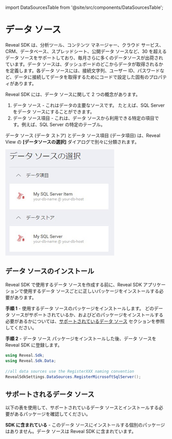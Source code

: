 import DataSourcesTable from '@site/src/components/DataSourcesTable';

# データ ソース

Reveal SDK は、分析ツール、コンテンツ マネージャー、クラウド サービス、CRM、データベース、スプレッドシート、公開データ ソースなど、30 を超えるデータ ソースをサポートしており、毎月さらに多くのデータソースが出荷されています。データ ソースは、ダッシュボードのどこからデータが取得されるかを定義します。各データ ソースには、接続文字列、ユーザー ID、パスワードなど、データに接続してデータを取得するためにコードで設定した固有のプロパティがあります。

Reveal SDK には、データ ソースに関して 2 つの概念があります。
1. データ ソース - これはデータの主要なソースです。 たとえば、SQL Server をデータ ソースにすることができます。
2. データ ソース項目 - これは、データ ソースから利用できる特定の項目です。例えば、SQL Server の特定のテーブル。

データ ソース (データ ストア) とデータ ソース項目 (データ項目) は、Reveal View の **[データソースの選択]** ダイアログで別々に分類されます。

![](adding-data-sources/images/ms-sql-server-data-source-item.jpg)

## データ ソースのインストール

Reveal SDK で使用するデータ ソースを作成する前に、Reveal SDK アプリケーションで使用するデータ ソースごとに正しいパッケージをインストールする必要があります。

**手順 1** - 使用するデータ ソースのパッケージをインストールします。 どのデータ ソースがサポートされているか、およびどのパッケージをインストールする必要があるかについては、[サポートされているデータ ソース](#サポートされているデータ-ソース) セクションを参照してください。

**手順 2** - データ ソース パッケージをインストールした後、データ ソースを Reveal SDK に登録します。

```cs
using Reveal.Sdk;
using Reveal.Sdk.Data;

//all data sources use the RegisterXXX naming convention
RevealSdkSettings.DataSources.RegisterMicrosoftSqlServer();
```

## サポートされるデータ ソース

以下の表を使用して、サポートされているデータ ソースとインストールする必要があるパッケージを確認してください。

<DataSourcesTable isWpf={true}></DataSourcesTable>

**SDK に含まれている** - このデータ ソースにインストールする個別のパッケージはありません。データ ソースは Reveal SDK に含まれています。

